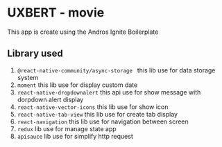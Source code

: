 #  UXBERT - movie

This app is create using the Andros Ignite Boilerplate

## Library used

1. `@react-native-community/async-storage ` this lib use for data storage system
2. `moment` this lib use for display custom date
3. `react-native-dropdownalert` this api use for show message with dorpdown alert display
4. `react-native-vector-icons` this lib use for show icon
5. `react-native-tab-view` this lib use for create tab display
6. `react-navigation` this lib use for navigation between screen
7. `redux` lib use for manage state app
8. `apisauce` lib use for simplify http request
